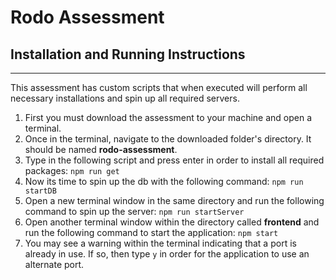 # Rodo Assessment

## Installation and Running Instructions

---

This assessment has custom scripts that when executed will perform all necessary installations and spin up all required servers.

1. First you must download the assessment to your machine and open a terminal.
2. Once in the terminal, navigate to the downloaded folder's directory. It should be named **rodo-assessment**.
3. Type in the following script and press enter in order to install all required packages: `npm run get`
4. Now its time to spin up the db with the following command: `npm run startDB`
5. Open a new terminal window in the same directory and run the following command to spin up the server: `npm run startServer`
6. Open another terminal window within the directory called **frontend** and run the following command to start the application: `npm start`
7. You may see a warning within the terminal indicating that a port is already in use. If so, then type `y` in order for the application to use an alternate port.
